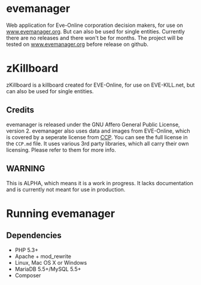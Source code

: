 # evemanager
Web application for Eve-Online corporation decision makers, for use on www.evemanager.org. But can also be used for
single entities. Currently there are no releases and there won't be for months. The project will be tested on www.evemanager.org
before release on github.


# zKillboard
zKillboard is a killboard created for EVE-Online, for use on EVE-KILL.net, but can also be used for single entities.

## Credits
evemanager is released under the GNU Affero General Public License, version 2. evemanager also uses data and images from EVE-Online, which is covered by a seperate license from [CCP](http://www.ccpgames.com/en/home). 
You can see the full license in the `CCP.md` file. It uses various 3rd party libraries, which all carry their own licensing. Please refer to them for more info.

## WARNING
This is ALPHA, which means it is a work in progress. It lacks documentation and is currently
not meant for use in production.

# Running evemanager

## Dependencies
- PHP 5.3+
- Apache + mod_rewrite
- Linux, Mac OS X or Windows
- MariaDB 5.5+/MySQL 5.5+ 
- Composer
